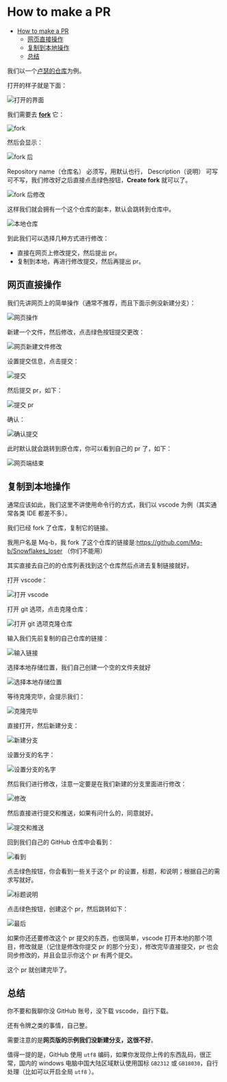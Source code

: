 # How to make a PR

- [How to make a PR](#how-to-make-a-pr)
  + [网页直接操作](#网页直接操作)
  + [复制到本地操作](#复制到本地操作)
  + [总结](#总结)

我们以一个[卢瑟的仓库](https://github.com/OpenTritium/Snowflakes)为例。

打开的样子就是下面：

![打开的界面](image/pr/01.png)

我们需要去 [**fork**](https://github.com/OpenTritium/Snowflakes/fork) 它：

![fork](image/pr/02.png)

然后会显示：

![fork 后](image/pr/03.png)

Repository name（仓库名） 必须写，用默认也行， Description（说明） 可写可不写，我们修改好之后直接点击绿色按钮，**Create fork** 就可以了。

![fork 后修改](image/pr/04.png)

这样我们就会拥有一个这个仓库的副本，默认会跳转到仓库中。

![本地仓库](image/pr/05.png)

到此我们可以选择几种方式进行修改：

- 直接在网页上修改提交，然后提出 pr。
- 复制到本地，再进行修改提交，然后再提出 pr。

## 网页直接操作

我们先讲网页上的简单操作（通常不推荐，而且下面示例没新建分支）：

![网页操作](image/pr/06.png)

新建一个文件，然后修改，点击绿色按钮提交更改：

![网页新建文件修改](image/pr/07.png)

设置提交信息，点击提交：

![提交](image/pr/08.png)

然后提交 pr，如下：

![提交 pr](image/pr/09.png)

确认：

![确认提交](image/pr/10.png)

此时默认就会跳转到原仓库，你可以看到自己的 pr 了，如下：

![网页端结束](image/pr/11.png)

## 复制到本地操作

通常应该如此，我们这里不讲使用命令行的方式，我们以 vscode 为例（其实通常各类 IDE 都差不多）。

我们已经 fork 了仓库，复制它的链接。

我用户名是 Mq-b，我 fork 了这个仓库的链接是:<https://github.com/Mq-b/Snowflakes_loser> （你们不能用）

其实直接去自己的的仓库列表找到这个仓库然后点进去复制链接就好。

打开 vscode：

![打开 vscode](image/pr/12.png)

打开 git 选项，点击克隆仓库：

![打开 git 选项克隆仓库](image/pr/13.png)

输入我们先前复制的自己仓库的链接：

![输入链接](image/pr/14.png)

选择本地存储位置，我们自己创建一个空的文件夹就好

![选择本地存储位置](image/pr/15.png)

等待克隆完毕，会提示我们：

![克隆完毕](image/pr/16.png)

直接打开，然后新建分支：

![新建分支](image/pr/17.png)

设置分支的名字：

![设置分支的名字](image/pr/18.png)

然后我们进行修改，注意一定要是在我们新建的分支里面进行修改：

![修改](image/pr/19.png)

然后直接进行提交和推送，如果有问什么的，同意就好。

![提交和推送](image/pr/20.png)

回到我们自己的 GitHub 仓库中会看到：

![看到](image/pr/21.png)

点击绿色按钮，你会看到一些关于这个 pr 的设置，标题，和说明；根据自己的需求写就好。

![标题说明](image/pr/22.png)

点击绿色按钮，创建这个 pr，然后跳转如下：

![最后](image/pr/23.png)

如果你还还要修改这个 pr 提交的东西，也很简单，vscode 打开本地的那个项目，修改就是（记住是修改你提交 pr 的那个分支），修改完毕直接提交，pr 也会同步修改的，并且会显示你这个 pr 有两个提交。

这个 pr 就创建完毕了。

## 总结

你不要和我聊你没 GitHub 账号，没下载 vscode，自行下载。

还有令牌之类的事情，自己整。

需要注意的是**网页版的示例我们没新建分支，这很不好**。

值得一提的是，GitHub 使用 `utf8` 编码，如果你发现你上传的东西乱码，很正常，国内的 windows 电脑中国大陆区域默认使用国标 `GB2312` 或 `GB18030`，自行处理（比如可以开启全局 `utf8` ）。

